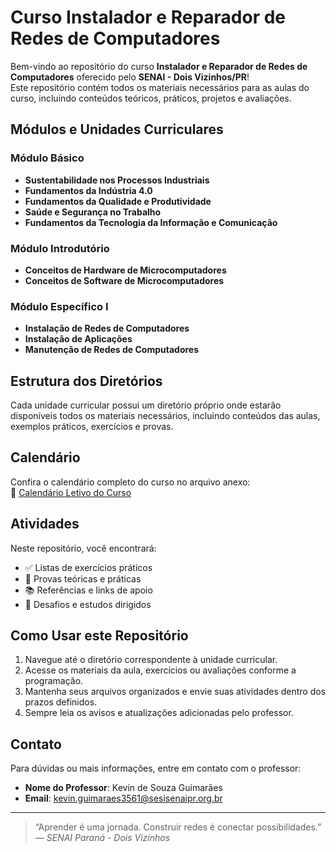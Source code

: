 # Curso Instalador e Reparador de Redes de Computadores

Bem-vindo ao repositório do curso **Instalador e Reparador de Redes de Computadores** oferecido pelo **SENAI - Dois Vizinhos/PR**!  
Este repositório contém todos os materiais necessários para as aulas do curso, incluindo conteúdos teóricos, práticos, projetos e avaliações.

## Módulos e Unidades Curriculares

### Módulo Básico  
- **Sustentabilidade nos Processos Industriais**  
- **Fundamentos da Indústria 4.0**  
- **Fundamentos da Qualidade e Produtividade**  
- **Saúde e Segurança no Trabalho**  
- **Fundamentos da Tecnologia da Informação e Comunicação**

### Módulo Introdutório  
- **Conceitos de Hardware de Microcomputadores**  
- **Conceitos de Software de Microcomputadores**

### Módulo Específico I  
- **Instalação de Redes de Computadores**  
- **Instalação de Aplicações**  
- **Manutenção de Redes de Computadores**

## Estrutura dos Diretórios

Cada unidade curricular possui um diretório próprio onde estarão disponíveis todos os materiais necessários, incluindo conteúdos das aulas, exemplos práticos, exercícios e provas.

## Calendário

Confira o calendário completo do curso no arquivo anexo:  
📅 [Calendário Letivo do Curso](Arquivos/Calendario.pdf)

## Atividades

Neste repositório, você encontrará:

- ✅ Listas de exercícios práticos  
- 📝 Provas teóricas e práticas  
- 📚 Referências e links de apoio  
- 🎯 Desafios e estudos dirigidos  

## Como Usar este Repositório

1. Navegue até o diretório correspondente à unidade curricular.
2. Acesse os materiais da aula, exercícios ou avaliações conforme a programação.
3. Mantenha seus arquivos organizados e envie suas atividades dentro dos prazos definidos.
4. Sempre leia os avisos e atualizações adicionadas pelo professor.

## Contato

Para dúvidas ou mais informações, entre em contato com o professor:

- **Nome do Professor**: Kevin de Souza Guimarães  
- **Email**: kevin.guimaraes3561@sesisenaipr.org.br  

---

> “Aprender é uma jornada. Construir redes é conectar possibilidades.”  
> — _SENAI Paraná - Dois Vizinhos_
